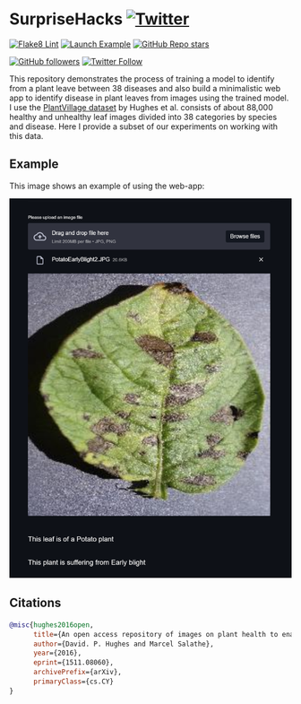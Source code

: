 # SurpriseHacks [![Twitter](https://img.shields.io/twitter/url?style=social&url=https%3A%2F%2Fgithub.com%2FRishit-dagli%2FSurpriseHacks)](https://twitter.com/intent/tweet?text=Wow:&url=https%3A%2F%2Fgithub.com%2FRishit-dagli%2FSurpriseHacks)

[![Flake8 Lint](https://github.com/Rishit-dagli/SurpriseHacks/actions/workflows/flake8-lint.yml/badge.svg)](https://github.com/Rishit-dagli/SurpriseHacks/actions/workflows/flake8-lint.yml)
[![Launch Example](https://img.shields.io/badge/launch-example-informational?style=flat&logo=google-chrome)](https://plant-disease.tech)
[![GitHub Repo stars](https://img.shields.io/github/stars/Rishit-dagli/SurpriseHacks?style=social)](https://github.com/Rishit-dagli/SurpriseHacks/stargazers)

[![GitHub followers](https://img.shields.io/github/followers/Rishit-dagli?label=Follow&style=social)](https://github.com/Rishit-dagli)
[![Twitter Follow](https://img.shields.io/twitter/follow/rishit_dagli?style=social)](https://twitter.com/intent/follow?screen_name=rishit_dagli)

This repository demonstrates the process of training a model to identify from a plant leave between 38 diseases and also build a minimalistic web app to identify disease in plant 
leaves from images using the trained model. I use the [PlantVillage dataset](https://arxiv.org/abs/1511.08060) by Hughes et al. consists of about 88,000 healthy and unhealthy leaf 
images divided into 38 categories by species and disease. Here I provide a subset of our experiments on working with this data.

## Example

This image shows an example of using the web-app:

![](images/inference_example.PNG)

## Citations

```bib
@misc{hughes2016open,
      title={An open access repository of images on plant health to enable the development of mobile disease diagnostics}, 
      author={David. P. Hughes and Marcel Salathe},
      year={2016},
      eprint={1511.08060},
      archivePrefix={arXiv},
      primaryClass={cs.CY}
}
```
